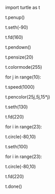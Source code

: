  import turtle as t



 t.penup()

 t.seth(-90)

 t.fd(160)

 t.pendown()

 t.pensize(20)

 t.colormode(255)

 for j in range(10):

 t.speed(1000)

 t.pencolor(25*j,5*j,15*j)

 t.seth(130)

 t.fd(220)

 for i in range(23):

 t.circle(-80,10)

 t.seth(100)

 for i in range(23):

 t.circle(-80,10)

 t.fd(220)

 t.done()

